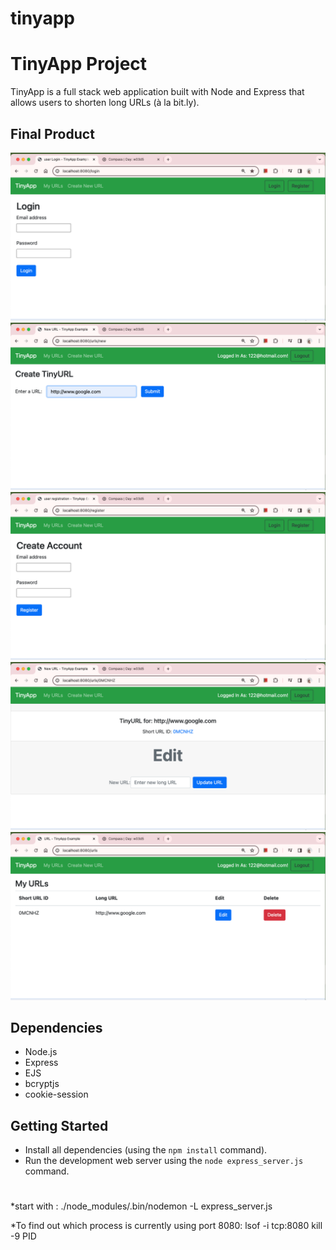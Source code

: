 # tinyapp

# TinyApp Project

TinyApp is a full stack web application built with Node and Express that allows users to shorten long URLs (à la bit.ly).

## Final Product

!["login page"](https://github.com/leslieyjkim/tinyapp/blob/main/docs/urls-page_login.png?raw=true)
!["create new URL page"](https://github.com/leslieyjkim/tinyapp/blob/main/docs/urls-page_new.png?raw=true)
!["register page"](https://github.com/leslieyjkim/tinyapp/blob/main/docs/urls-page_register.png?raw=true)
!["short URL create/edit page"](https://github.com/leslieyjkim/tinyapp/blob/main/docs/urls-page_shrotURL.png?raw=true)
!["my URL list page"](https://github.com/leslieyjkim/tinyapp/blob/main/docs/urls-page_urls.png?raw=true)

## Dependencies

- Node.js
- Express
- EJS
- bcryptjs
- cookie-session

## Getting Started

- Install all dependencies (using the `npm install` command).
- Run the development web server using the `node express_server.js` command.

#

\*start with : ./node_modules/.bin/nodemon -L express_server.js

\*To find out which process is currently using port 8080:
lsof -i tcp:8080
kill -9 PID
